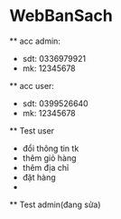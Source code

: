 # WebBanSach
** acc admin: 
- sdt: 0336979921 
- mk: 12345678

** acc user: 
- sdt: 0399526640
- mk: 12345678

** Test user
- đổi thông tin tk
- thêm giỏ hàng
- thêm địa chỉ
- đặt hàng
- 

** Test admin(đang sửa)


            
